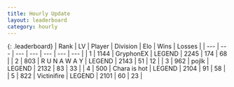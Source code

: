 ```yaml
---
title: Hourly Update
layout: leaderboard
category: hourly
---
```


{: .leaderboard}
| Rank | LV | Player | Division | Elo | Wins | Losses |
| --- | --- | --- | --- | --- | --- | --- |
| <span data-change="0">1</span> | 1144 | <span title="ID: 315148">GryphonEX</span> | LEGEND | <span data-change="5">2245</span> | <span data-change="1">174</span> | <span data-change="0">68</span> |
| <span data-change="0">2</span> | 803 | <span title="ID: 66144">R U N A W A Y</span> | LEGEND | <span data-change="0">2143</span> | <span data-change="0">51</span> | <span data-change="0">12</span> |
| <span data-change="0">3</span> | 962 | <span title="ID: 4783">pojlk</span> | LEGEND | <span data-change="0">2132</span> | <span data-change="0">83</span> | <span data-change="0">33</span> |
| <span data-change="0">4</span> | 500 | <span title="ID: 382502">Chara is hot</span> | LEGEND | <span data-change="0">2104</span> | <span data-change="0">91</span> | <span data-change="0">58</span> |
| <span data-change="0">5</span> | 822 | <span title="ID: 112242">Victinifire</span> | LEGEND | <span data-change="0">2101</span> | <span data-change="0">60</span> | <span data-change="0">23</span> |